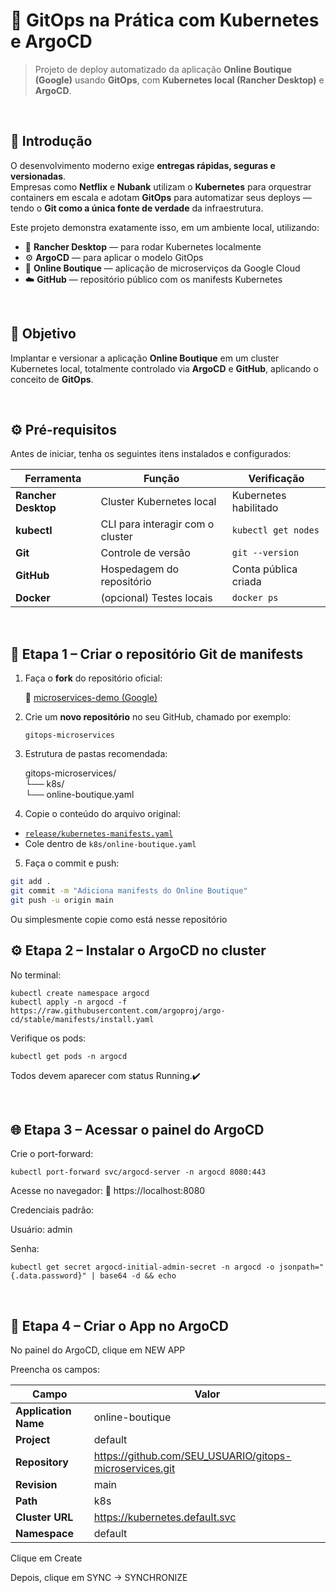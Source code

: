 # 🚀 GitOps na Prática com Kubernetes e ArgoCD

> Projeto de deploy automatizado da aplicação **Online Boutique (Google)** usando **GitOps**, com **Kubernetes local (Rancher Desktop)** e **ArgoCD**.

<br>

## 🧭 Introdução

O desenvolvimento moderno exige **entregas rápidas, seguras e versionadas**.  
Empresas como **Netflix** e **Nubank** utilizam o **Kubernetes** para orquestrar containers em escala e adotam **GitOps** para automatizar seus deploys — tendo o **Git como a única fonte de verdade** da infraestrutura.

Este projeto demonstra exatamente isso, em um ambiente local, utilizando:

- 🐳 **Rancher Desktop** — para rodar Kubernetes localmente  
- ⚙️ **ArgoCD** — para aplicar o modelo GitOps  
- 🧩 **Online Boutique** — aplicação de microserviços da Google Cloud  
- ☁️ **GitHub** — repositório público com os manifests Kubernetes

<br>

## 🎯 Objetivo

Implantar e versionar a aplicação **Online Boutique** em um cluster Kubernetes local, totalmente controlado via **ArgoCD** e **GitHub**, aplicando o conceito de **GitOps**.

<br>

## ⚙️ Pré-requisitos

Antes de iniciar, tenha os seguintes itens instalados e configurados:

| Ferramenta | Função | Verificação |
|-------------|--------|--------------|
| **Rancher Desktop** | Cluster Kubernetes local | Kubernetes habilitado |
| **kubectl** | CLI para interagir com o cluster | `kubectl get nodes` |
| **Git** | Controle de versão | `git --version` |
| **GitHub** | Hospedagem do repositório | Conta pública criada |
| **Docker** | (opcional) Testes locais | `docker ps` |

<br>

## 🧩 Etapa 1 – Criar o repositório Git de manifests

1. Faça o **fork** do repositório oficial:
   
   🔗 [microservices-demo (Google)](https://github.com/GoogleCloudPlatform/microservices-demo)
   
2. Crie um **novo repositório** no seu GitHub, chamado por exemplo:
   
   `gitops-microservices`
   
3. Estrutura de pastas recomendada:
   
   gitops-microservices/ <br>
    └── k8s/ <br>
    └── online-boutique.yaml
  
4. Copie o conteúdo do arquivo original:
   
- [`release/kubernetes-manifests.yaml`](https://github.com/GoogleCloudPlatform/microservices-demo/blob/main/release/kubernetes-manifests.yaml)
- Cole dentro de `k8s/online-boutique.yaml`
  
5. Faça o commit e push:
   
```bash
git add .
git commit -m "Adiciona manifests do Online Boutique"
git push -u origin main
```

Ou simplesmente copie como está nesse repositório
<br>

## ⚙️ Etapa 2 – Instalar o ArgoCD no cluster

No terminal:

```
kubectl create namespace argocd
kubectl apply -n argocd -f https://raw.githubusercontent.com/argoproj/argo-cd/stable/manifests/install.yaml
```

Verifique os pods:

```
kubectl get pods -n argocd
```

Todos devem aparecer com status Running.✔️

<br>

## 🌐 Etapa 3 – Acessar o painel do ArgoCD

Crie o port-forward:

```
kubectl port-forward svc/argocd-server -n argocd 8080:443
```

Acesse no navegador:
🔗 https://localhost:8080

Credenciais padrão:

Usuário: admin

Senha: <use o comando abaixo para descobrir>

```
kubectl get secret argocd-initial-admin-secret -n argocd -o jsonpath="{.data.password}" | base64 -d && echo
```

<br>

## 🧱 Etapa 4 – Criar o App no ArgoCD

No painel do ArgoCD, clique em NEW APP

Preencha os campos:

| Campo | Valor | 
|-------------|--------|
| **Application Name** | online-boutique | 
| **Project** | default | 
| **Repository** | https://github.com/SEU_USUARIO/gitops-microservices.git | 
| **Revision** | main | 
| **Path** | k8s | 
| **Cluster URL** | https://kubernetes.default.svc | 
| **Namespace** | default | 


Clique em Create

Depois, clique em SYNC → SYNCHRONIZE
